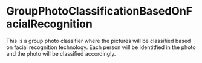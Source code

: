 # GroupPhotoClassificationBasedOnFacialRecognition
This is a group photo classifier where the pictures will be classified based on facial recognition technology. Each person will be identitfied in the photo and the photo will be classified accordingly.

